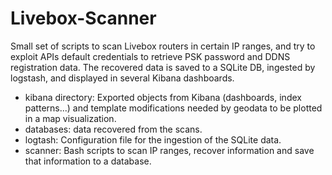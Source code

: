 # Livebox-Scanner

Small set of scripts to scan Livebox routers in certain IP ranges, and try to exploit APIs default credentials to retrieve PSK password and DDNS registration data. The recovered data is saved to a SQLite DB, ingested by logstash, and displayed in several Kibana dashboards.

- kibana directory: Exported objects from Kibana (dashboards, index patterns...) and template modifications needed by geodata to be plotted in a map visualization.
- databases: data recovered from the scans.
- logtash: Configuration file for the ingestion of the SQLite data.
- scanner: Bash scripts to scan IP ranges, recover information and save that information to a database.
